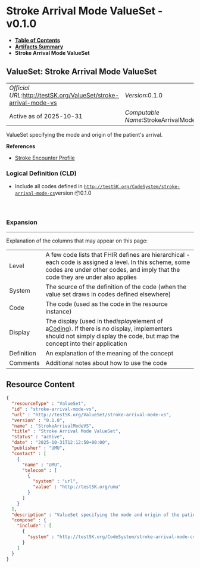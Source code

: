 # Stroke Arrival Mode ValueSet - v0.1.0

* [**Table of Contents**](toc.md)
* [**Artifacts Summary**](artifacts.md)
* **Stroke Arrival Mode ValueSet**

## ValueSet: Stroke Arrival Mode ValueSet 

| | |
| :--- | :--- |
| *Official URL*:http://testSK.org/ValueSet/stroke-arrival-mode-vs | *Version*:0.1.0 |
| Active as of 2025-10-31 | *Computable Name*:StrokeArrivalModeVS |

 
ValueSet specifying the mode and origin of the patient's arrival. 

 **References** 

* [Stroke Encounter Profile](StructureDefinition-stroke-encounter-profile.md)

### Logical Definition (CLD)

* Include all codes defined in [`http://testSK.org/CodeSystem/stroke-arrival-mode-cs`](CodeSystem-stroke-arrival-mode-cs.md)version 📦0.1.0

 

### Expansion

-------

 Explanation of the columns that may appear on this page: 

| | |
| :--- | :--- |
| Level | A few code lists that FHIR defines are hierarchical - each code is assigned a level. In this scheme, some codes are under other codes, and imply that the code they are under also applies |
| System | The source of the definition of the code (when the value set draws in codes defined elsewhere) |
| Code | The code (used as the code in the resource instance) |
| Display | The display (used in the*display*element of a[Coding](http://hl7.org/fhir/R5/datatypes.html#Coding)). If there is no display, implementers should not simply display the code, but map the concept into their application |
| Definition | An explanation of the meaning of the concept |
| Comments | Additional notes about how to use the code |



## Resource Content

```json
{
  "resourceType" : "ValueSet",
  "id" : "stroke-arrival-mode-vs",
  "url" : "http://testSK.org/ValueSet/stroke-arrival-mode-vs",
  "version" : "0.1.0",
  "name" : "StrokeArrivalModeVS",
  "title" : "Stroke Arrival Mode ValueSet",
  "status" : "active",
  "date" : "2025-10-31T12:12:50+00:00",
  "publisher" : "UMU",
  "contact" : [
    {
      "name" : "UMU",
      "telecom" : [
        {
          "system" : "url",
          "value" : "http://testSK.org/umu"
        }
      ]
    }
  ],
  "description" : "ValueSet specifying the mode and origin of the patient's arrival.",
  "compose" : {
    "include" : [
      {
        "system" : "http://testSK.org/CodeSystem/stroke-arrival-mode-cs"
      }
    ]
  }
}

```
